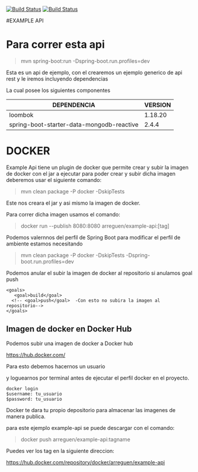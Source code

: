 [![Build Status](https://img.shields.io/badge/spring--boot-v2.4.5-green)](https://nodesource.com)
[![Build Status](https://img.shields.io/badge/mongo-No--Sql-red)](https://nodesource.com)

#EXAMPLE API

# Para correr esta api

> mvn spring-boot:run -Dspring-boot.run.profiles=dev

Esta es un api de ejemplo, con el crearemos un ejemplo generico
de api rest y le iremos incluyendo dependencias

La cual posee los siguientes componentes

| DEPENDENCIA | VERSION |
| ------ | ------ |
| loombok | 1.18.20 |
| spring-boot-starter-data-mongodb-reactive| 2.4.4 |

# DOCKER    

Example Api tiene un plugin de docker que permite
crear y subir la imagen de docker con el jar a ejecutar
para poder crear y subir dicha imagen deberemos usar el siguiente comando:

> mvn clean package -P docker -DskipTests

Este nos creara el jar y asi mismo la imagen de docker.

Para correr dicha imagen usamos el comando:


> docker run --publish 8080:8080 arreguen/example-api:[tag]

Podemos valernnos del perfil de Spring Boot para modificar
el perfil de ambiente estamos necesitando

> mvn clean package -P docker -DskipTests -Dspring-boot.run.profiles=dev

Podemos anular el subir la imagen de docker al repositorio si anulamos goal push

```
<goals>
   <goal>build</goal>
  <!-- <goal>push</goal>  -Con esto no subira la imagen al repositorio-->
</goals>
```

## Imagen de docker en Docker Hub

Podemos subir una imagen de docker a Docker hub

https://hub.docker.com/

Para esto debemos hacernos un usuario 

y loguearnos por terminal antes de ejecutar el perfil docker en el proyecto.

```
docker login
$username: tu_usuario
$password: tu_usuario
```
Docker te dara tu propio depositorio para almacenar las imagenes de manera publica.

para este ejemplo example-api se puede descargar con el comando:

>  docker push arreguen/example-api:tagname

Puedes ver los tag en la siguiente direccion: 

https://hub.docker.com/repository/docker/arreguen/example-api